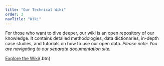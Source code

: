 ```yaml
---
title: "Our Technical Wiki"
order: 3
navTitle: "Wiki"
---
```

For those who want to dive deeper, our wiki is an open repository of our knowledge. It contains detailed methodologies, data dictionaries, in-depth case studies, and tutorials on how to use our open data. *Please note: You are navigating to our separate documentation site.*

[Explore the Wiki](https://docs.urbanbiome.co.uk){.btn}